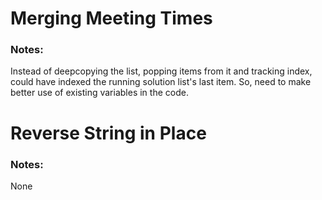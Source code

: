 # Merging Meeting Times

### Notes:

Instead of deepcopying the list, popping items from it and tracking index, could have indexed the running solution list's last item.
So, need to make better use of existing variables in the code.


# Reverse String in Place

### Notes:

None
